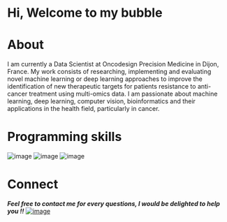 # Hi, Welcome to my bubble 

# About
I am currently a Data Scientist at Oncodesign Precision Medicine in Dijon, France. My work consists of researching, implementing and evaluating novel machine learning or deep learning approaches to improve the identification of new therapeutic targets for patients resistance to anti-cancer treatment using multi-omics data.
I am passionate about machine learning, deep learning, computer vision, bioinformatics and their applications in the health field, particularly in cancer. 

# Programming skills

![image](https://user-images.githubusercontent.com/93058160/219758082-a5435cec-9be1-46c0-88fd-fbc310c08fd2.png)   ![image](https://user-images.githubusercontent.com/93058160/219757941-bee46e96-519e-4e79-93d5-3a8de913cd13.png)   ![image](https://user-images.githubusercontent.com/93058160/219758271-1a3b1905-f1f5-477b-ad46-db53aea41c45.png)

# Connect 

***Feel free to contact me for every questions, I would be delighted to help you !!***
[![image](https://user-images.githubusercontent.com/93058160/219759634-72ce4866-777e-495c-a06d-a3a87ff36da8.png)](https://www.linkedin.com/in/lamine-toure/) 
